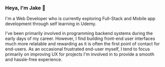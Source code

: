 ### Heya, I'm Jake 👋

I'm a Web Developer who is currently exploring Full-Stack and Mobile app development through self learning in Udemy.

I've been primarily involved in programming backend systems during the early days of my career. However, I find building front-end user interfaces much more relatable and rewarding as it is often the first point of contact for end-users. As an occasional frustrated end-user myself, I tend to focus primarily on improving UX for projects I'm involved in to provide a smooth and hassle-free experience.

<!--
**JChinoz/JChinoz** is a ✨ _special_ ✨ repository because its `README.md` (this file) appears on your GitHub profile.

Here are some ideas to get you started:

- 🔭 I’m currently working on ...
- 🌱 I’m currently learning ...
- 👯 I’m looking to collaborate on ...
- 🤔 I’m looking for help with ...
- 💬 Ask me about ...
- 📫 How to reach me: ...
- 😄 Pronouns: ...
- ⚡ Fun fact: ...
-->
